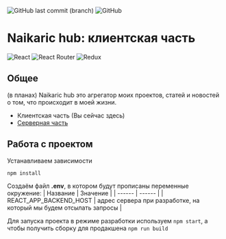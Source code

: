 ![GitHub last commit (branch)](https://img.shields.io/github/last-commit/Naikaric/naikaric-hub-frontend/master?style=plastic) ![GitHub](https://img.shields.io/github/license/Naikaric/naikaric-hub-frontend)

# Naikaric hub: клиентская часть
![React](https://img.shields.io/badge/react-%2320232a.svg?style=for-the-badge&logo=react&logoColor=%2361DAFB) ![React Router](https://img.shields.io/badge/React_Router-CA4245?style=for-the-badge&logo=react-router&logoColor=white) ![Redux](https://img.shields.io/badge/redux-%23593d88.svg?style=for-the-badge&logo=redux&logoColor=white)

## Общее
(в планах) Naikaric hub это агрегатор моих проектов, статей и новостей о том, что происходит в моей жизни.

- Клиентская часть (Вы сейчас здесь)
- [Серверная часть](https://github.com/Naikaric/naikaric-hub-backend)

## Работа с проектом
Устанавливаем зависимости
```sh
npm install
```

Создаём файл **.env**, в котором будут прописаны переменные окружение:
| Название | Значение |
| ------ | ------ |
| REACT_APP_BACKEND_HOST | адрес сервера при разработке, на который мы будем отсылать запросы |

Для запуска проекта в режиме разработки используем `npm start`, а чтобы получить сборку для продакшена `npm run build`

